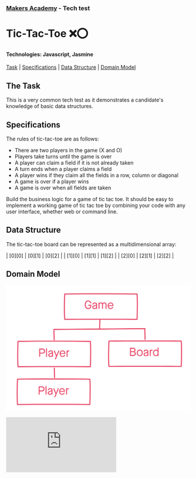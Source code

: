 ### [Makers Academy](http://www.makersacademy.com) - Tech test

# Tic-Tac-Toe ❌⭕

#### Technologies: Javascript, Jasmine

[Task](#Task) | [Specifications](#Specifications) | [Data Structure](#Data_structure) | [Domain Model](#Domain_model)

## <a name="Task">The Task</a>

This is a very common tech test as it demonstrates a candidate's knowledge of basic data structures.

## <a name="Specifications">Specifications</a>

The rules of tic-tac-toe are as follows:

* There are two players in the game (X and O)
* Players take turns until the game is over
* A player can claim a field if it is not already taken
* A turn ends when a player claims a field
* A player wins if they claim all the fields in a row, column or diagonal
* A game is over if a player wins
* A game is over when all fields are taken

Build the business logic for a game of tic tac toe. It should be easy to implement a working game of tic tac toe by combining your code with any user interface, whether web or command line. 

## <a name="Data_structure">Data Structure</a>

The tic-tac-toe board can be represented as a multidimensional array:

| [0][0] | [0][1] | [0][2] |
| [1][0] | [1][1] | [1][2] |
| [2][0] | [2][1] | [2][2] |

## <a name="Domain_model">Domain Model</a>

![domain_model](domain_model.png)

![Tracking pixel](https://githubanalytics.herokuapp.com/course/individual_challenges/tic_tac_toe.md)